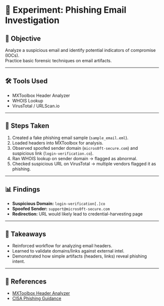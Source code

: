 # 🧪 Experiment: Phishing Email Investigation

## 🔎 Objective
Analyze a suspicious email and identify potential indicators of compromise (IOCs).  
Practice basic forensic techniques on email artifacts.

---

## 🛠️ Tools Used
- MXToolbox Header Analyzer  
- WHOIS Lookup  
- VirusTotal / URLScan.io  

---

## 📂 Steps Taken
1. Created a fake phishing email sample (`sample_email.eml`).  
2. Loaded headers into MXToolbox for analysis.  
3. Observed spoofed sender domain (`micros0ft-secure.com`) and suspicious link (`login-verification.co`).  
4. Ran WHOIS lookup on sender domain → flagged as abnormal.  
5. Checked suspicious URL on VirusTotal → multiple vendors flagged it as phishing.  

---

## 📊 Findings
- **Suspicious Domain:** `login-verification[.]co`  
- **Spoofed Sender:** `support@micros0ft-secure.com`  
- **Redirection:** URL would likely lead to credential-harvesting page  

---

## 🎯 Takeaways
- Reinforced workflow for analyzing email headers.  
- Learned to validate domains/links against external intel.  
- Demonstrated how simple artifacts (headers, links) reveal phishing intent.  

---

## 📒 References
- [MXToolbox Header Analyzer](https://mxtoolbox.com/EmailHeaders.aspx)  
- [CISA Phishing Guidance](https://www.cisa.gov/topics/cyber-threats-and-advisories/phishing)  
